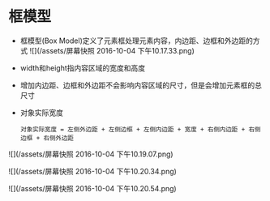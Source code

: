 # 框模型

 - 框模型(Box Model)定义了元素框处理元素内容，内边距、边框和外边距的方式
![](/assets/屏幕快照 2016-10-04 下午10.17.33.png)

 - width和height指内容区域的宽度和高度

 - 增加内边距、边框和外边距不会影响内容区域的尺寸，但是会增加元素框的总尺寸

 - 对象实际宽度

       对象实际宽度 = 左侧外边距 + 左侧边框 + 左侧内边距 + 宽度 + 右侧内边距 + 右侧边框 + 右侧外边距

 ![](/assets/屏幕快照 2016-10-04 下午10.19.07.png)

 ![](/assets/屏幕快照 2016-10-04 下午10.20.34.png)

 ![](/assets/屏幕快照 2016-10-04 下午10.20.54.png)
